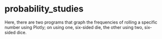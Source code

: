 # probability_studies

Here, there are two programs that graph the frequencies of rolling a specific number using Plotly; on using one, six-sided die,
the other using two, six-sided dice. 
